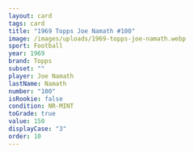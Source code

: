```yaml
---
layout: card
tags: card
title: "1969 Topps Joe Namath #100"
image: /images/uploads/1969-topps-joe-namath.webp
sport: Football
year: 1969
brand: Topps
subset: ""
player: Joe Namath
lastName: Namath
number: "100"
isRookie: false
condition: NR-MINT
toGrade: true
value: 150
displayCase: "3"
order: 10
---
```

